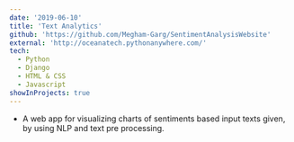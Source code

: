 ```yaml
---
date: '2019-06-10'
title: 'Text Analytics'
github: 'https://github.com/Megham-Garg/SentimentAnalysisWebsite'
external: 'http://oceanatech.pythonanywhere.com/'
tech:
  - Python
  - Django
  - HTML & CSS
  - Javascript
showInProjects: true
---
```


- A web app for visualizing charts of sentiments based input texts given, by using NLP and text pre processing.
